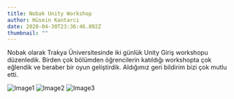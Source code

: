 ```yaml
---
title: Nobak Unity Workshop
author: Hüsein Kantarci
date: 2020-04-30T23:36:46.892Z
thumbnail: ""
---
```

Nobak olarak Trakya Üniversitesinde iki günlük Unity Giriş workshopu düzenledik. Birden çok bölümden öğrencilerin katıldığı workshopta çok eğlendik ve beraber bir oyun geliştirdik. Aldığımız geri bildirim bizi çok mutlu etti.

![Image1](https://i.ibb.co/gDKzyFr/IMG-20191019-WA0053.jpg)
![Image2](https://i.ibb.co/PwZSWCz/IMG-20191019-WA0060.jpg)
![Image3](https://i.ibb.co/dm6b1Kq/IMG-20191020-WA0067.jpg)